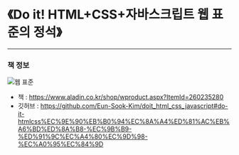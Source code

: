 # 《Do it! HTML+CSS+자바스크립트 웹 표준의 정석》
---
### 책 정보
![웹 표준](https://image.aladin.co.kr/product/26023/52/cover500/k132737855_1.jpg)
- 책 : https://www.aladin.co.kr/shop/wproduct.aspx?ItemId=260235280
- 깃허브 : https://github.com/Eun-Sook-Kim/doit_html_css_javascript#do-it-htmlcss%EC%9E%90%EB%B0%94%EC%8A%A4%ED%81%AC%EB%A6%BD%ED%8A%B8-%EC%9B%B9-%ED%91%9C%EC%A4%80%EC%9D%98-%EC%A0%95%EC%84%9D
